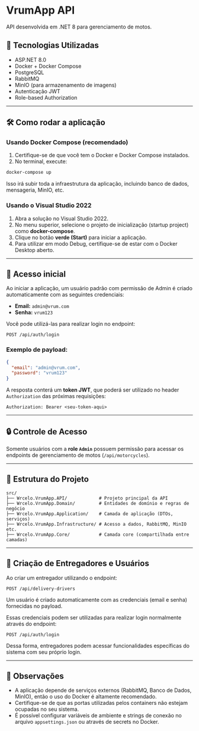 # VrumApp API

API desenvolvida em .NET 8 para gerenciamento de motos.

## 🚀 Tecnologias Utilizadas

- ASP.NET 8.0
- Docker + Docker Compose
- PostgreSQL
- RabbitMQ
- MinIO (para armazenamento de imagens)
- Autenticação JWT
- Role-based Authorization

---

## 🛠 Como rodar a aplicação

### Usando Docker Compose (recomendado)

1. Certifique-se de que você tem o Docker e Docker Compose instalados.
2. No terminal, execute:

```bash
docker-compose up
```

Isso irá subir toda a infraestrutura da aplicação, incluindo banco de dados, mensageria, MinIO, etc.

### Usando o Visual Studio 2022

1. Abra a solução no Visual Studio 2022.
2. No menu superior, selecione o projeto de inicialização (startup project) como **docker-compose**.
3. Clique no botão **verde (Start)** para iniciar a aplicação.
4. Para utilizar em modo Debug, certifique-se de estar com o Docker Desktop aberto.

---

## 🔐 Acesso inicial

Ao iniciar a aplicação, um usuário padrão com permissão de Admin é criado automaticamente com as seguintes credenciais:

- **Email:** `admin@vrum.com`  
- **Senha:** `vrum123`

Você pode utilizá-las para realizar login no endpoint:

```
POST /api/auth/login
```

### Exemplo de payload:

```json
{
  "email": "admin@vrum.com",
  "password": "vrum123"
}
```

A resposta conterá um **token JWT**, que poderá ser utilizado no header `Authorization` das próximas requisições:

```
Authorization: Bearer <seu-token-aqui>
```

---

## 🔒 Controle de Acesso

Somente usuários com a **role `Admin`** possuem permissão para acessar os endpoints de gerenciamento de motos (`/api/motorcycles`).

---

## 📂 Estrutura do Projeto

```
src/
├── Wrcelo.VrumApp.API/            # Projeto principal da API
├── Wrcelo.VrumApp.Domain/         # Entidades de domínio e regras de negócio
├── Wrcelo.VrumApp.Application/    # Camada de aplicação (DTOs, serviços)
├── Wrcelo.VrumApp.Infrastructure/ # Acesso a dados, RabbitMQ, MinIO etc.
├── Wrcelo.VrumApp.Core/           # Camada core (compartilhada entre camadas)
```

---

## 👤 Criação de Entregadores e Usuários

Ao criar um entregador utilizando o endpoint:

```
POST /api/delivery-drivers
```

Um usuário é criado automaticamente com as credenciais (email e senha) fornecidas no payload.

Essas credenciais podem ser utilizadas para realizar login normalmente através do endpoint:

```
POST /api/auth/login
```

Dessa forma, entregadores podem acessar funcionalidades específicas do sistema com seu próprio login.

---

## 📌 Observações

- A aplicação depende de serviços externos (RabbitMQ, Banco de Dados, MinIO), então o uso do Docker é altamente recomendado.
- Certifique-se de que as portas utilizadas pelos containers não estejam ocupadas no seu sistema.
- É possível configurar variáveis de ambiente e strings de conexão no arquivo `appsettings.json` ou através de secrets no Docker.
